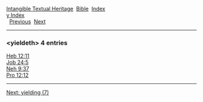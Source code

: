 [Intangible Textual Heritage](../../index)  [Bible](../index) 
[Index](index)   
[y Index](_y_)  
  [Previous](c12674)  [Next](c12676) 

------------------------------------------------------------------------

### &lt;yieldeth&gt; 4 entries

[Heb 12:11](../kjv/heb012.htm#011)  
[Job 24:5](../kjv/job024.htm#005)  
[Neh 9:37](../kjv/neh009.htm#037)  
[Pro 12:12](../kjv/pro012.htm#012)  

------------------------------------------------------------------------

[Next: yielding (7)](c12676)

